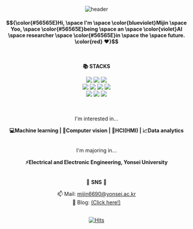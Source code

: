 <div align="center">
  
![header](https://capsule-render.vercel.app/api?type=wave&&color=0:FFCCCC,777777:CD99FF&height=160&section=header&fontSize=70&stroke=FFFFFF&fontColor=0000&fontAlignY=30)
#### $${\color{#56565E}Hi, \space I'm \space \color{blueviolet}Mijin \space Yoo, \space \color{#56565E}being \space an \space \color{violet}AI \space researcher \space \color{#56565E}in \space the \space future. \color{red} ❤️}$$

<br>

__📚 STACKS__

  <img src="https://img.shields.io/badge/python-3776AB?style=for-the-badge&logo=python&logoColor=white"> 
  <img src="https://img.shields.io/badge/c++-00599C?style=for-the-badge&logo=c%2B%2B&logoColor=white">
  <img src="https://img.shields.io/badge/PyTorch-%23EE4C2C.svg?style=for-the-badge&logo=PyTorch&logoColor=white">
  <br>
  <img src="https://img.shields.io/badge/linux-FCC624?style=for-the-badge&logo=linux&logoColor=black"> 
  <img src="https://img.shields.io/badge/Ubuntu-E95420?style=for-the-badge&logo=ubuntu&logoColor=white">
  <img src="https://img.shields.io/badge/Anaconda-%2344A833.svg?style=for-the-badge&logo=anaconda&logoColor=white">
  <img src="https://img.shields.io/badge/git-F05032?style=for-the-badge&logo=git&logoColor=white">
  <br>
  <img src="https://img.shields.io/badge/numpy-%23013243.svg?style=for-the-badge&logo=numpy&logoColor=white">
  <img src="https://img.shields.io/badge/pandas-%23150458.svg?style=for-the-badge&logo=pandas&logoColor=white">
  <img src="https://img.shields.io/badge/opencv-%23white.svg?style=for-the-badge&logo=opencv&logoColor=white">
  

  
  <br>
  <br>
</div>

<div align="center">

<br>

I'm interested in...
<br>

__💻Machine learning | 👀Computer vision | 🚀HCI(HMI) | 📈Data analytics__
<br>

<br>
I'm majoring in...
<br>

__⚡Electrical and Electronic Engineering, Yonsei University__
<br>
<br>

🎨 __SNS__ 🎨

📫 Mail: mijin6690@yonsei.ac.kr
<br>
🔗 Blog:
<a href="https://yoomimi.tistory.com"> (Click here!)
<br>
<br>

[![Hits](https://hits.seeyoufarm.com/api/count/incr/badge.svg?url=https%3A%2F%2Fgithub.com%2Fyoomimi%2Fhit-counter&count_bg=%23555555&title_bg=%23C400FF&icon=github.svg&icon_color=%23E7E7E7&title=%EB%B0%A9%EB%AC%B8%EC%9E%90&edge_flat=false)](https://hits.seeyoufarm.com)
<br>
</div>
